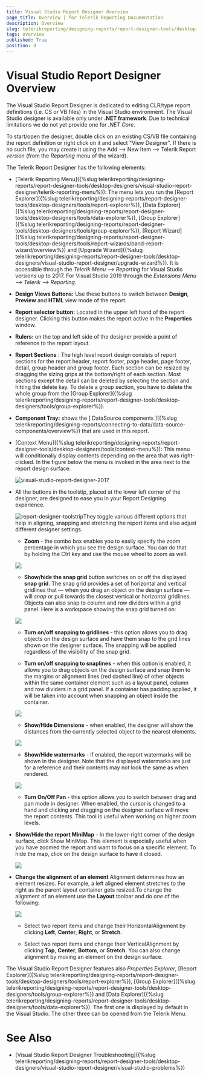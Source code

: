 ```yaml
---
title: Visual Studio Report Designer Overview
page_title: Overview | for Telerik Reporting Documentation
description: Overview
slug: telerikreporting/designing-reports/report-designer-tools/desktop-designers/visual-studio-report-designer/overview
tags: overview
published: True
position: 0
---
```


# Visual Studio Report Designer Overview



The Visual Studio Report Designer is dedicated to editing CLR/type report definitions (i.e. CS or VB files) in the Visual Studio environment.            The Visual Studio designer is available only under __.NET framework__.            Due to technical limitations we do not yet provide one for *.NET Core*.

To start/open the designer, double click on an existing CS/VB file containing the report definition or right click on it and select "View Designer".            If there is no such file, you may create it using the Add --> New Item --> Telerik Report *version*            (from the *Reporting* menu of the wizard).

The Telerik Report Designer has the following elements:

* [Telerik Reporting Menu]({%slug telerikreporting/designing-reports/report-designer-tools/desktop-designers/visual-studio-report-designer/telerik-reporting-menu%}): The menu lets you run the               [Report Explorer]({%slug telerikreporting/designing-reports/report-designer-tools/desktop-designers/tools/report-explorer%}),               [Data Explorer]({%slug telerikreporting/designing-reports/report-designer-tools/desktop-designers/tools/data-explorer%}),               [Group Explorer]({%slug telerikreporting/designing-reports/report-designer-tools/desktop-designers/tools/group-explorer%}),               [Report Wizard]({%slug telerikreporting/designing-reports/report-designer-tools/desktop-designers/tools/report-wizards/band-report-wizard/overview%}) and               [Upgrade Wizard]({%slug telerikreporting/designing-reports/report-designer-tools/desktop-designers/visual-studio-report-designer/upgrade-wizard%}). It is accessible through the *Telerik Menu --> Reporting* for Visual Studio versions up to 2017. For Visual Studio 2019 through the *Extensions Menu --> Telerik --> Reporting*.             

* __Design Views Buttons:__ Use these buttons to switch               between __Design__, __Preview__ and               __HTML__ view mode of the report.             

* __Report selector button:__ Located in the upper left hand of the report designer. Clicking this button makes the report active in the __Properties__ window.             

* __Rulers:__ on the top and left side of the designer provide a point of reference to the report layout.             

* __Report Sections__ : The high level report               design consists of report sections for the report header, report footer, page               header, page footer, detail, group header and group footer. Each section can be               resized by dragging the sizing grips at the bottom/right of each section. Most               sections except the detail can be deleted by selecting the section and hitting               the delete key. To delete a group section, you have to delete the whole group from               the [Group Explorer]({%slug telerikreporting/designing-reports/report-designer-tools/desktop-designers/tools/group-explorer%}).             

* __Component Tray:__ shows the [              DataSource components            ]({%slug telerikreporting/designing-reports/connecting-to-data/data-source-components/overview%}) that are used in this report.             

* [Context Menu]({%slug telerikreporting/designing-reports/report-designer-tools/desktop-designers/tools/context-menu%}):               This menu will conditionally display contents depending on the area that was right-clicked.               In the figure below the menu is invoked in the area next to the report design surface.               

  ![visual-studio-report-designer-2017](images/Designer/visual-studio-report-designer-2017.png)

* All the buttons in the toolstip, placed at the lower left corner of the designer, are designed to ease you in your Report               Designing experience.               

  ![report-designer-toolstrip](images/Designer/report-designer-toolstrip.png)They toggle various different options that help in aligning, snapping and stretching the report items and also adjust different designer settings.

   + __Zoom__ - the combo box enables you to easily specify the zoom percentage in which you see the design surface. You can do that by holding the Ctrl key and use the mouse wheel to zoom as well.                   

  ![](images/snapGrid.png)

   + __Show/hide the snap grid__ button switches on or off the displayed __snap grid__.                   The snap grid provides a set of horizontal and vertical gridlines that — when you drag an object on the design surface — will *snap*                   or pull towards the closest vertical or horizontal gridlines. Objects can also snap to column and row dividers within a grid panel.                   Here is a workspace showing the snap grid turned on:                   

  ![](images/snapGrid1.png)

   + __Turn on/off snapping to gridlines__ - this option allows you to drag objects on the design surface and have them snap to the grid lines shown on the designer surface.                   The snapping will be applied regardless of the visibility of the snap grid.                 

   + __Turn on/off snapping to snaplines__ - when this option is enabled, it allows you to drag objects on the design surface and snap them                   to the margins or alignment lines (red dashed line) of other objects within the same container element such as a layout panel, column and row dividers                   in a grid panel. If a container has padding applied, it will be taken into account when snapping an object inside the container.                   

  ![](images/snapGrid2.png)

   + __Show/Hide Dimensions__ - when enabled, the designer will show the distances from the currently selected object to the nearest elements.                   

  ![](images/snapGrid3.png)

   + __Show/Hide watermarks__ - if enabled, the report watermarks will be shown in the designer. Note that the displayed watermarks are just for a reference                   and their contents may not look the same as when rendered.                   

  ![](images/snapGrid3.png)

   + __Turn On/Off Pan__ - this option allows you to switch between drag and pan mode in designer.                   When enabled, the cursor is changed to a hand and clicking and dragging on the designer surface will move the report contents. This tool is useful when working on higher zoom levels.                 

* __Show/Hide the report MiniMap__ - In the lower-right corner of the design surface, click Show MiniMap. This element is especially useful when you have zoomed the report and want to focus on a specific element. To hide the map, click on the design surface to have it closed.               

  ![](images/snapGrid4.png)

* __Change the alignment of an element__ Alignment determines how an element resizes. For example, a left aligned element stretches to the right as the parent layout container gets resized.To change the alignment of an element use the __Layout__ toolbar and do *one* of the following:               

  ![](images/layoutToolbar.png)

   + Select two report items and change their HorizontalAlignment by clicking __Left__, __Center__, __Right__, or __Stretch__.                 

   + Select two report items and change their VerticalAlignment by clicking __Top__, __Center__, __Bottom__, or __Stretch__.                 You can also change alignment by moving an element on the design surface. 

The Visual Studio Report Designer features also *Properties Explorer*,            [Report Explorer]({%slug telerikreporting/designing-reports/report-designer-tools/desktop-designers/tools/report-explorer%}),            [Group Explorer]({%slug telerikreporting/designing-reports/report-designer-tools/desktop-designers/tools/group-explorer%}) and [Data Explorer]({%slug telerikreporting/designing-reports/report-designer-tools/desktop-designers/tools/data-explorer%}).            The first one is displayed by default in the Visual Studio. The other three can be opened from the Telerik Menu.         

# See Also

 

* [Visual Studio Report Designer Troubleshooting]({%slug telerikreporting/designing-reports/report-designer-tools/desktop-designers/visual-studio-report-designer/visual-studio-problems%})

